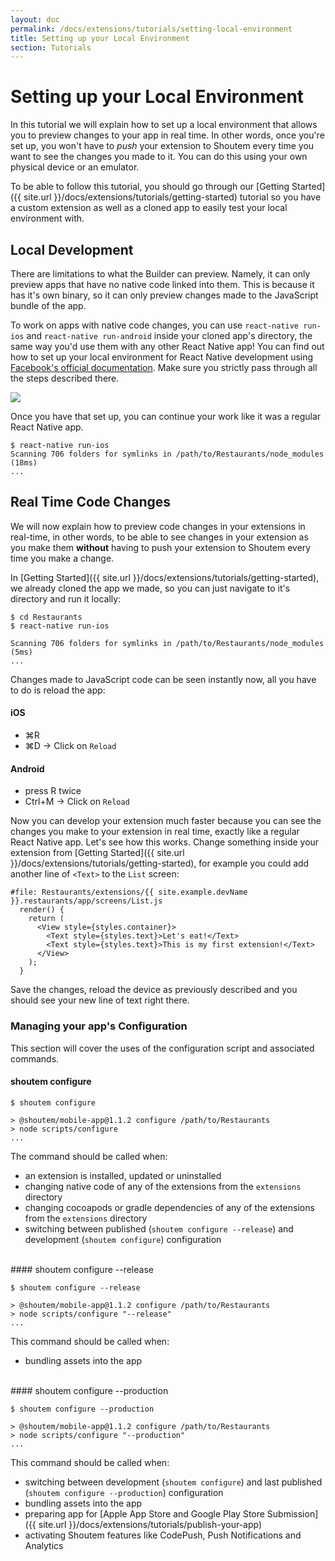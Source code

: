 ```yaml
---
layout: doc
permalink: /docs/extensions/tutorials/setting-local-environment
title: Setting up your Local Environment
section: Tutorials
---
```


# Setting up your Local Environment

In this tutorial we will explain how to set up a local environment that allows you to preview changes to your app in real time. In other words, once you're set up, you won't have to _push_ your extension to Shoutem every time you want to see the changes you made to it. You can do this using your own physical device or an emulator.

To be able to follow this tutorial, you should go through our [Getting Started]({{ site.url }}/docs/extensions/tutorials/getting-started) tutorial so you have a custom extension as well as a cloned app to easily test your local environment with.

## Local Development

There are limitations to what the Builder can preview. Namely, it can only preview apps that have no native code linked into them. This is because it has it's own binary, so it can only preview changes made to the JavaScript bundle of the app.

To work on apps with native code changes, you can use `react-native run-ios` and `react-native run-android` inside your cloned app's directory, the same way you'd use them with any other React Native app! You can find out how to set up your local environment for React Native development using [Facebook's official documentation](https://facebook.github.io/react-native/docs/getting-started.html). Make sure you strictly pass through all the steps described there.

<p class="image">
<img src='{{ site.url }}/img/tutorials/setting-local-environment/rn-getting-started.png'/>
</p>

Once you have that set up, you can continue your work like it was a regular React Native app.

```ShellSession
$ react-native run-ios
Scanning 706 folders for symlinks in /path/to/Restaurants/node_modules (18ms)
...
```

## Real Time Code Changes

We will now explain how to preview code changes in your extensions in real-time, in other words, to be able to see changes in your extension as you make them **without** having to push your extension to Shoutem every time you make a change.

In [Getting Started]({{ site.url }}/docs/extensions/tutorials/getting-started), we already cloned the app we made, so you can just navigate to it's directory and run it locally:

```ShellSession
$ cd Restaurants
$ react-native run-ios

Scanning 706 folders for symlinks in /path/to/Restaurants/node_modules (5ms)
...
```

Changes made to JavaScript code can be seen instantly now, all you have to do is reload the app:

#### iOS
- ⌘R
- ⌘D -> Click on `Reload`

#### Android
- press R twice
- Ctrl+M -> Click on `Reload`

Now you can develop your extension much faster because you can see the changes you make to your extension in real time, exactly like a regular React Native app. Let's see how this works. Change something inside your extension from [Getting Started]({{ site.url }}/docs/extensions/tutorials/getting-started), for example you could add another line of `<Text>` to the `List` screen:

```javascript{5}
#file: Restaurants/extensions/{{ site.example.devName }}.restaurants/app/screens/List.js
  render() {
    return (
      <View style={styles.container}>
        <Text style={styles.text}>Let's eat!</Text>
        <Text style={styles.text}>This is my first extension!</Text>
      </View>
    );
  }
```

Save the changes, reload the device as previously described and you should see your new line of text right there.

### Managing your app's Configuration

This section will cover the uses of the configuration script and associated commands.

#### shoutem configure

```ShellSession
$ shoutem configure

> @shoutem/mobile-app@1.1.2 configure /path/to/Restaurants
> node scripts/configure
...
```

The command should be called when:
 - an extension is installed, updated or uninstalled
 - changing native code of any of the extensions from the `extensions` directory
 - changing cocoapods or gradle dependencies of any of the extensions from the `extensions` directory
 - switching between published (`shoutem configure --release`) and development (`shoutem configure`) configuration

<br/>
#### shoutem configure --release

```ShellSession
$ shoutem configure --release

> @shoutem/mobile-app@1.1.2 configure /path/to/Restaurants
> node scripts/configure "--release"
...
```

This command should be called when:
- bundling assets into the app

<br/>
#### shoutem configure --production

```ShellSession
$ shoutem configure --production

> @shoutem/mobile-app@1.1.2 configure /path/to/Restaurants
> node scripts/configure "--production"
...
```

This command should be called when:
- switching between development (`shoutem configure`) and last published (`shoutem configure --production`) configuration
- bundling assets into the app
- preparing app for [Apple App Store and Google Play Store Submission]({{ site.url }}/docs/extensions/tutorials/publish-your-app)
- activating Shoutem features like CodePush, Push Notifications and Analytics
